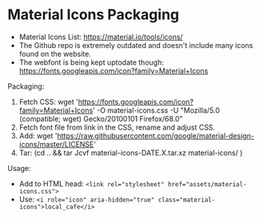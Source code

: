 # Material Icons Packaging

* Material Icons List: https://material.io/tools/icons/
* The Github repo is extremely outdated and doesn't include many icons found on the website.
* The webfont is being kept uptodate though: https://fonts.googleapis.com/icon?family=Material+Icons

Packaging:

1. Fetch CSS: wget 'https://fonts.googleapis.com/icon?family=Material+Icons' -O material-icons.css -U "Mozilla/5.0 (compatible; wget) Gecko/20100101 Firefox/68.0"
2. Fetch font file from link in the CSS, rename and adjust CSS.
3. Add: wget 'https://raw.githubusercontent.com/google/material-design-icons/master/LICENSE'
4. Tar: (cd .. && tar Jcvf material-icons-DATE.X.tar.xz material-icons/ )

Usage:

* Add to HTML head: `<link rel="stylesheet" href="assets/material-icons.css">`
* Use: `<i role="icon" aria-hidden="true" class="material-icons">local_cafe</i>`
